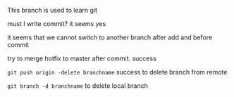 This branch is used to learn git

must I write commit? it seems yes

it seems that we cannot switch to another branch after add and before commit

try to merge hotfix to master after commit. success

`git push origin -delete branchname` success to delete branch from remote

`git branch -d branchname` to delete local branch